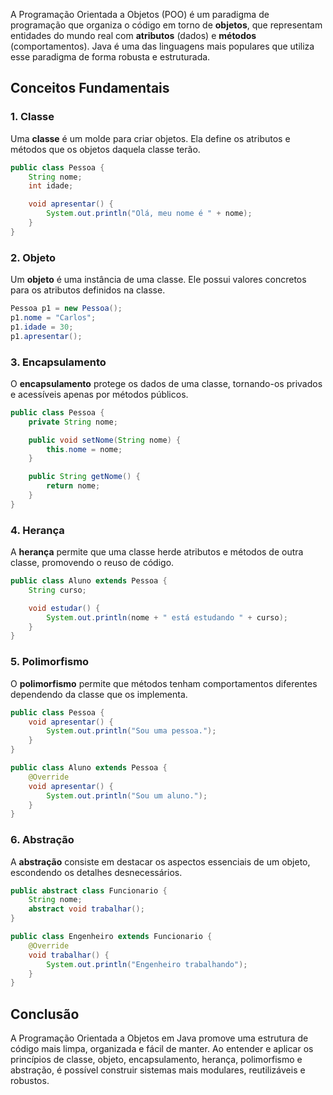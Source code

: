 

A Programação Orientada a Objetos (POO) é um paradigma de programação que organiza o código em torno de **objetos**, que representam entidades do mundo real com **atributos** (dados) e **métodos** (comportamentos). Java é uma das linguagens mais populares que utiliza esse paradigma de forma robusta e estruturada.

## Conceitos Fundamentais

### 1. Classe

Uma **classe** é um molde para criar objetos. Ela define os atributos e métodos que os objetos daquela classe terão.

```java
public class Pessoa {
    String nome;
    int idade;

    void apresentar() {
        System.out.println("Olá, meu nome é " + nome);
    }
}
```

### 2. Objeto

Um **objeto** é uma instância de uma classe. Ele possui valores concretos para os atributos definidos na classe.

```java
Pessoa p1 = new Pessoa();
p1.nome = "Carlos";
p1.idade = 30;
p1.apresentar();
```

### 3. Encapsulamento

O **encapsulamento** protege os dados de uma classe, tornando-os privados e acessíveis apenas por métodos públicos.

```java
public class Pessoa {
    private String nome;

    public void setNome(String nome) {
        this.nome = nome;
    }

    public String getNome() {
        return nome;
    }
}
```

### 4. Herança

A **herança** permite que uma classe herde atributos e métodos de outra classe, promovendo o reuso de código.

```java
public class Aluno extends Pessoa {
    String curso;

    void estudar() {
        System.out.println(nome + " está estudando " + curso);
    }
}
```

### 5. Polimorfismo

O **polimorfismo** permite que métodos tenham comportamentos diferentes dependendo da classe que os implementa.

```java
public class Pessoa {
    void apresentar() {
        System.out.println("Sou uma pessoa.");
    }
}

public class Aluno extends Pessoa {
    @Override
    void apresentar() {
        System.out.println("Sou um aluno.");
    }
}
```

### 6. Abstração

A **abstração** consiste em destacar os aspectos essenciais de um objeto, escondendo os detalhes desnecessários.

```java
public abstract class Funcionario {
    String nome;
    abstract void trabalhar();
}

public class Engenheiro extends Funcionario {
    @Override
    void trabalhar() {
        System.out.println("Engenheiro trabalhando");
    }
}
```

## Conclusão

A Programação Orientada a Objetos em Java promove uma estrutura de código mais limpa, organizada e fácil de manter. Ao entender e aplicar os princípios de classe, objeto, encapsulamento, herança, polimorfismo e abstração, é possível construir sistemas mais modulares, reutilizáveis e robustos.